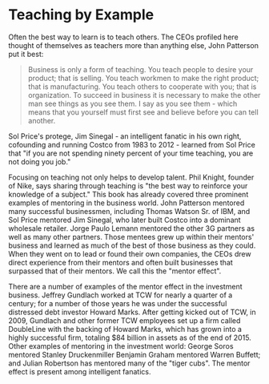 # Teaching by Example
Often the best way to learn is to teach others. The CEOs profiled here thought of themselves as teachers more than anything else, John Patterson put it best:

> Business is only a form of teaching. You teach people to desire your product; that is selling. You teach workmen to make the right product; that is manufacturing. You teach others to cooperate with you; that is organization. To succeed in business it is necessary to make the other man see things as you see them. I say as you see them - which means that you yourself must first see and believe before you can tell another.

Sol Price's protege, Jim Sinegal - an intelligent fanatic in his own right, cofounding and running Costco from 1983 to 2012 - learned from Sol Price that "if you are not spending ninety percent of your time teaching, you are not doing you job."

Focusing on teaching not only helps to develop talent. Phil Knight, founder of Nike, says sharing through teaching is "the best way to reinforce your knowledge of a subject." This book has already covered three prominent examples  of mentoring in the business world. John Patterson mentored many successful businessmen, including Thomas Watson Sr. of IBM, and Sol Price mentored Jim Sinegal, who later built Costco into a dominant wholesale retailer.  Jorge Paulo Lemann mentored the other 3G partners as well as many other partners. Those mentees grew up within their mentors' business and learned as much of the best of those business as they could. When they went on to lead or found their own companies, the CEOs drew direct experience from their mentors and often built businesses that surpassed that of their mentors. We call this the "mentor effect".

There are a number of examples of the mentor effect in the investment business. Jeffrey Gundlach worked at TCW for nearly a quarter of a century; for a number of those years he was under the successful distressed debt investor Howard Marks. After getting kicked out of TCW, in 2009, Gundlach and other former TCW employees set up a firm called DoubleLine with the backing of Howard Marks, which has grown into a highly successful firm, totaling $84 billion in assets as of the end of 2015. Other examples of mentoring in the investment world: George Soros mentored Stanley Druckenmiller Benjamin Graham mentored Warren Buffett; and Julian Robertson has mentored many of the "tiger cubs". The mentor effect is present among intelligent fanatics.
